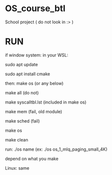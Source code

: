 # OS_course_btl
School project ( do not look in :> )

# RUN

if window system: in your WSL:

sudo apt update

sudo apt install cmake

then: make os (or any below)

make all (do not)

make syscalltbl.lst	(included in make os)

make mem (fail, old module)

make sched (fail)

make os

make clean

run: ./os name (ex: ./os os_1_mlq_paging_small_4K)

depend on what you make

Linux: same
